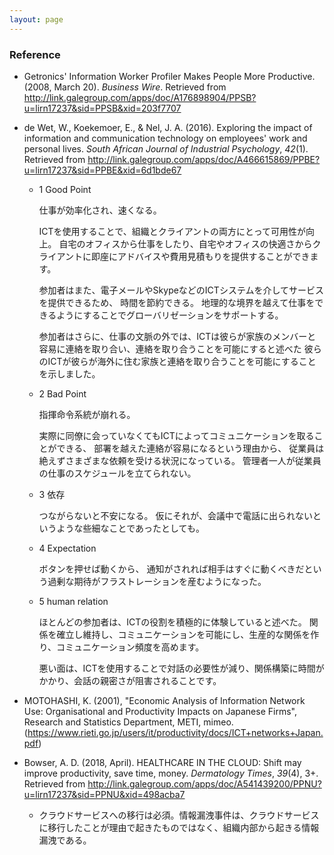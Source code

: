 ```yaml
---
layout: page
---
```


### Reference

* Getronics' Information Worker Profiler Makes People More Productive. (2008, March 20). _Business Wire_. Retrieved from http://link.galegroup.com/apps/doc/A176898904/PPSB?u=lirn17237&sid=PPSB&xid=203f7707
* de Wet, W., Koekemoer, E., & Nel, J. A. (2016). Exploring the impact of information and communication technology on employees' work and personal lives. _South African Journal of Industrial Psychology_, _42_(1). Retrieved from http://link.galegroup.com/apps/doc/A466615869/PPBE?u=lirn17237&sid=PPBE&xid=6d1bde67

    * 1 Good Point
    
        仕事が効率化され、速くなる。
        
        ICTを使用することで、組織とクライアントの両方にとって可用性が向上。
        自宅のオフィスから仕事をしたり、自宅やオフィスの快適さからクライアントに即座にアドバイスや費用見積もりを提供することができます。
        
        参加者はまた、電子メールやSkypeなどのICTシステムを介してサービスを提供できるため、
        時間を節約できる。
        地理的な境界を越えて仕事をできるようにすることでグローバリゼーションをサポートする。
        
        参加者はさらに、仕事の文脈の外では、ICTは彼らが家族のメンバーと容易に連絡を取り合い、連絡を取り合うことを可能にすると述べた
        彼らのICTが彼らが海外に住む家族と連絡を取り合うことを可能にすることを示しました。

    * 2 Bad Point
    
        指揮命令系統が崩れる。
        
        実際に同僚に会っていなくてもICTによってコミュニケーションを取ることができる、
        部署を越えた連絡が容易になるという理由から、
        従業員は絶えずさまざまな依頼を受ける状況になっている。
        管理者一人が従業員の仕事のスケジュールを立てられない。
        
    * 3 依存
    
        つながらないと不安になる。
        仮にそれが、会議中で電話に出られないというような些細なことであったとしても。
    
    * 4 Expectation
    
        ボタンを押せば動くから、
        通知がされれば相手はすぐに動くべきだという過剰な期待がフラストレーションを産むようになった。

    * 5 human relation
    
        ほとんどの参加者は、ICTの役割を積極的に体験していると述べた。
        関係を確立し維持し、コミュニケーションを可能にし、生産的な関係を作り、コミュニケーション頻度を高めます。
        
        悪い面は、ICTを使用することで対話の必要性が減り、関係構築に時間がかかり、会話の親密さが阻害されることです。
        
* MOTOHASHI, K. (2001), "Economic Analysis of Information Network Use: Organisational and Productivity Impacts on Japanese Firms", Research and Statistics Department, METI, mimeo. (https://www.rieti.go.jp/users/it/productivity/docs/ICT+networks+Japan.pdf)
* Bowser, A. D. (2018, April). HEALTHCARE IN THE CLOUD: Shift may improve productivity, save time, money. _Dermatology Times_, _39_(4), 3+. Retrieved from http://link.galegroup.com/apps/doc/A541439200/PPNU?u=lirn17237&sid=PPNU&xid=498acba7
    * クラウドサービスへの移行は必須。情報漏洩事件は、クラウドサービスに移行したことが理由で起きたものではなく、組織内部から起きる情報漏洩である。

